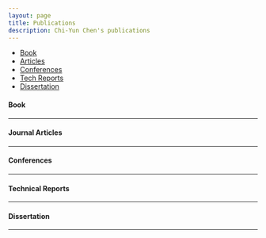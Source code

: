 ```yaml
---
layout: page
title: Publications
description: Chi-Yun Chen's publications
---
```


<div class="navbar">
    <div class="navbar-inner">
        <ul class="nav">
            <li><a href="#book">Book</a></li>
            <li><a href="#articles">Articles</a></li>
            <li><a href="#conferences">Conferences</a></li>
            <li><a href="#techreports">Tech Reports</a></li>
            <li><a href="#thesis">Dissertation</a></li>
        </ul>
    </div>
</div>


#### <a name="book"></a>Book


---

#### <a name="articles"></a>Journal Articles

---


#### <a name="conferences"></a>Conferences



---


#### <a name="techreports"></a>Technical Reports

---


#### <a name="thesis"></a>Dissertation

---
